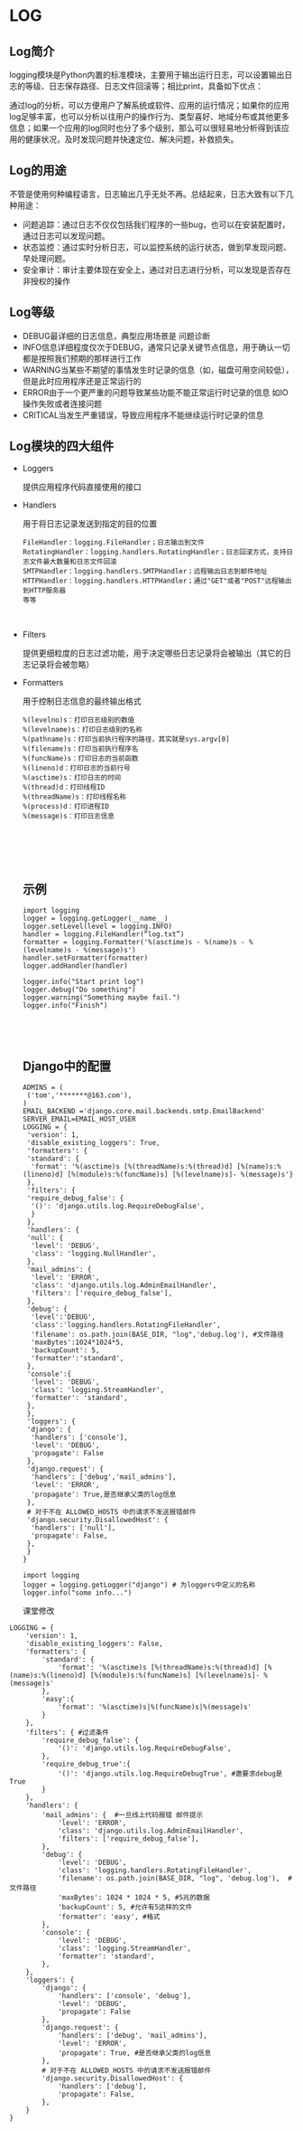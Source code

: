 # LOG

## Log简介

logging模块是Python内置的标准模块，主要用于输出运行日志，可以设置输出日志的等级、日志保存路径、日志文件回滚等；相比print，具备如下优点：

通过log的分析，可以方便用户了解系统或软件、应用的运行情况；如果你的应用log足够丰富，也可以分析以往用户的操作行为、类型喜好、地域分布或其他更多信息；如果一个应用的log同时也分了多个级别，那么可以很轻易地分析得到该应用的健康状况，及时发现问题并快速定位、解决问题，补救损失。

## Log的用途

不管是使用何种编程语言，日志输出几乎无处不再。总结起来，日志大致有以下几种用途：

- 问题追踪：通过日志不仅仅包括我们程序的一些bug，也可以在安装配置时，通过日志可以发现问题。
- 状态监控：通过实时分析日志，可以监控系统的运行状态，做到早发现问题、早处理问题。
- 安全审计：审计主要体现在安全上，通过对日志进行分析，可以发现是否存在非授权的操作

## Log等级

- DEBUG最详细的日志信息，典型应用场景是 问题诊断
- INFO信息详细程度仅次于DEBUG，通常只记录关键节点信息，用于确认一切都是按照我们预期的那样进行工作
- WARNING当某些不期望的事情发生时记录的信息（如，磁盘可用空间较低），但是此时应用程序还是正常运行的
- ERROR由于一个更严重的问题导致某些功能不能正常运行时记录的信息 如IO操作失败或者连接问题
- CRITICAL当发生严重错误，导致应用程序不能继续运行时记录的信息

## Log模块的四大组件

- Loggers

    提供应用程序代码直接使用的接口

- Handlers

    用于将日志记录发送到指定的目的位置

  ~~~
  FileHandler：logging.FileHandler；日志输出到文件
  RotatingHandler：logging.handlers.RotatingHandler；日志回滚方式，支持日志文件最大数量和日志文件回滚
  SMTPHandler：logging.handlers.SMTPHandler；远程输出日志到邮件地址
  HTTPHandler：logging.handlers.HTTPHandler；通过"GET"或者"POST"远程输出到HTTP服务器
  等等

  ~~~

  ​

- Filters

    提供更细粒度的日志过滤功能，用于决定哪些日志记录将会被输出（其它的日志记录将会被忽略）

- Formatters

    用于控制日志信息的最终输出格式

  ~~~
  %(levelno)s：打印日志级别的数值
  %(levelname)s：打印日志级别的名称
  %(pathname)s：打印当前执行程序的路径，其实就是sys.argv[0]
  %(filename)s：打印当前执行程序名
  %(funcName)s：打印日志的当前函数
  %(lineno)d：打印日志的当前行号
  %(asctime)s：打印日志的时间
  %(thread)d：打印线程ID
  %(threadName)s：打印线程名称
  %(process)d：打印进程ID
  %(message)s：打印日志信息
  

  ~~~

  ​

  ​

  ## 示例

  ~~~
  import logging
  logger = logging.getLogger(__name__) 
  logger.setLevel(level = logging.INFO)
  handler = logging.FileHandler(“log.txt”) 
  formatter = logging.Formatter('%(asctime)s - %(name)s - %(levelname)s - %(message)s')
  handler.setFormatter(formatter) 
  logger.addHandler(handler) 

  logger.info("Start print log")
  logger.debug("Do something")
  logger.warning("Something maybe fail.")
  logger.info("Finish")

  ~~~

  ## ​

  ## 

  ## Django中的配置

  ~~~
  ADMINS = (
   ('tom','*******@163.com'),
  )
  EMAIL_BACKEND ='django.core.mail.backends.smtp.EmailBackend'
  SERVER_EMAIL=EMAIL_HOST_USER
  LOGGING = {
   'version': 1,
   'disable_existing_loggers': True,
   'formatters': {
   'standard': {
    'format': '%(asctime)s [%(threadName)s:%(thread)d] [%(name)s:%(lineno)d] [%(module)s:%(funcName)s] [%(levelname)s]- %(message)s'} 
   },
   'filters': {
   'require_debug_false': {
    '()': 'django.utils.log.RequireDebugFalse',
    }
   },
   'handlers': {
   'null': {
    'level': 'DEBUG',
    'class': 'logging.NullHandler',
   },
   'mail_admins': {
    'level': 'ERROR',
    'class': 'django.utils.log.AdminEmailHandler',
    'filters': ['require_debug_false'],
   },
   'debug': {
    'level':'DEBUG',
    'class':'logging.handlers.RotatingFileHandler',
    'filename': os.path.join(BASE_DIR, "log",'debug.log'), #文件路径
    'maxBytes':1024*1024*5, 
    'backupCount': 5,
    'formatter':'standard',
   },
   'console':{
    'level': 'DEBUG',
    'class': 'logging.StreamHandler',
    'formatter': 'standard',
   },
   },
   'loggers': {
   'django': {
    'handlers': ['console'],
    'level': 'DEBUG',
    'propagate': False
   },
   'django.request': {
    'handlers': ['debug','mail_admins'],
    'level': 'ERROR',
    'propagate': True,是否继承父类的log信息
   },
   # 对于不在 ALLOWED_HOSTS 中的请求不发送报错邮件
   'django.security.DisallowedHost': {
    'handlers': ['null'],
    'propagate': False,
   },
   } 
  }

  ~~~

  ~~~
  import logging
  logger = logging.getLogger("django") # 为loggers中定义的名称
  logger.info("some info...")
  ~~~

  课堂修改

~~~
LOGGING = {
    'version': 1,
    'disable_existing_loggers': False,
    'formatters': {
        'standard': {
            'format': '%(asctime)s [%(threadName)s:%(thread)d] [%(name)s:%(lineno)d] [%(module)s:%(funcName)s] [%(levelname)s]- %(message)s'
        },
        'easy':{
            'format': '%(asctime)s|%(funcName)s|%(message)s'
        }
    },
    'filters': { #过滤条件
        'require_debug_false': {
            '()': 'django.utils.log.RequireDebugFalse',
        },
        'require_debug_true':{
            '()': 'django.utils.log.RequireDebugTrue', #邀要求debug是True
        }
    },
    'handlers': {
        'mail_admins': {  #一旦线上代码报错 邮件提示
            'level': 'ERROR',
            'class': 'django.utils.log.AdminEmailHandler',
            'filters': ['require_debug_false'],
        },
        'debug': {
            'level': 'DEBUG',
            'class': 'logging.handlers.RotatingFileHandler',
            'filename': os.path.join(BASE_DIR, "log", 'debug.log'),  # 文件路径
            'maxBytes': 1024 * 1024 * 5, #5兆的数据
            'backupCount': 5, #允许有5这样的文件
            'formatter': 'easy', #格式
        },
        'console': {
            'level': 'DEBUG',
            'class': 'logging.StreamHandler',
            'formatter': 'standard',
        },
    },
    'loggers': {
        'django': {
            'handlers': ['console', 'debug'],
            'level': 'DEBUG',
            'propagate': False
        },
        'django.request': {
            'handlers': ['debug', 'mail_admins'],
            'level': 'ERROR',
            'propagate': True, #是否继承父类的log信息
        },
        # 对于不在 ALLOWED_HOSTS 中的请求不发送报错邮件
        'django.security.DisallowedHost': {
            'handlers': ['debug'],
            'propagate': False,
        },
    }
}
~~~

